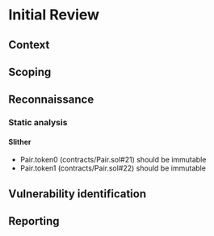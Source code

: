 # Initial Review

## Context

## Scoping

## Reconnaissance

### Static analysis

#### Slither

- Pair.token0 (contracts/Pair.sol#21) should be immutable
- Pair.token1 (contracts/Pair.sol#22) should be immutable

## Vulnerability identification

## Reporting
